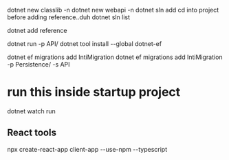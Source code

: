 dotnet new classlib -n 
dotnet new webapi -n
dotnet sln add 
cd into project before adding reference..duh
dotnet sln list

dotnet add reference

dotnet run -p API/
dotnet tool install --global dotnet-ef

dotnet ef migrations add IntiMigration
dotnet ef migrations add IntiMigration -p Persistence/ -s API

# run this inside startup project
dotnet watch run

## React tools

npx create-react-app client-app --use-npm --typescript